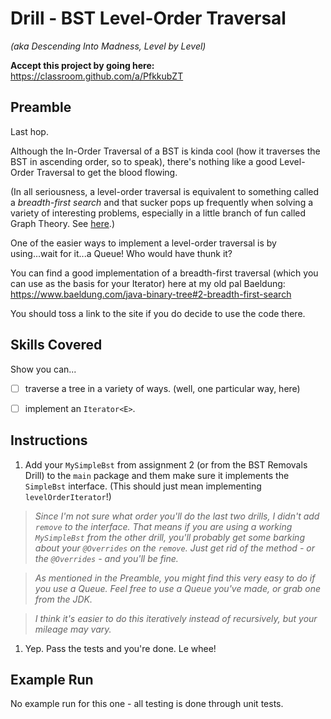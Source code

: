 # Drill - BST Level-Order Traversal

_(aka Descending Into Madness, Level by Level)_

**Accept this project by going here:** https://classroom.github.com/a/PfkkubZT

## Preamble

Last hop.

Although the In-Order Traversal of a BST is kinda cool (how it traverses the BST in ascending order, so to speak), there's nothing like a good Level-Order Traversal to get the blood flowing.

(In all seriousness, a level-order traversal is equivalent to something called a _breadth-first search_ and that sucker pops up frequently when solving a variety of interesting problems, especially in a little branch of fun called Graph Theory. See [here](https://en.wikipedia.org/wiki/Breadth-first_search#Applications).)

One of the easier ways to implement a level-order traversal is by using...wait for it...a Queue! Who would have thunk it?

You can find a good implementation of a breadth-first traversal (which you can use as the basis for your Iterator) here at my old pal Baeldung: https://www.baeldung.com/java-binary-tree#2-breadth-first-search

You should toss a link to the site if you do decide to use the code there.


## Skills Covered

Show you can...

- [ ] traverse a tree in a variety of ways. (well, one particular way, here)
- [ ] implement an `Iterator<E>`.


## Instructions


1. Add your `MySimpleBst` from assignment 2 (or from the BST Removals Drill) to the `main` package and them make sure it implements the `SimpleBst` interface. (This should just mean implementing `levelOrderIterator`!)

  > _Since I'm not sure what order you'll do the last two drills, I didn't add `remove` to the interface. That means if you are using a working `MySimpleBst` from the other drill, you'll probably get some barking about your `@Overrides` on the `remove`. Just get rid of the method - or the `@Overrides` - and you'll be fine._
  
  > _As mentioned in the Preamble, you might find this very easy to do if you use a Queue. Feel free to use a Queue you've made, or grab one from the JDK._
  
  > _I think it's easier to do this iteratively instead of recursively, but your mileage may vary._

   1. Yep. Pass the tests and you're done. Le whee!
  

## Example Run

No example run for this one - all testing is done through unit tests.

